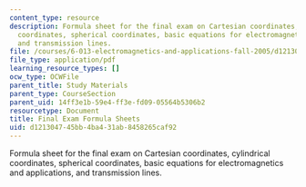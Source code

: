 ```yaml
---
content_type: resource
description: Formula sheet for the final exam on Cartesian coordinates, cylindrical
  coordinates, spherical coordinates, basic equations for electromagnetics and applications,
  and transmission lines.
file: /courses/6-013-electromagnetics-and-applications-fall-2005/d121304745bb4ba431ab8458265caf92_final_formulas.pdf
file_type: application/pdf
learning_resource_types: []
ocw_type: OCWFile
parent_title: Study Materials
parent_type: CourseSection
parent_uid: 14ff3e1b-59e4-ff3e-fd09-05564b5306b2
resourcetype: Document
title: Final Exam Formula Sheets
uid: d1213047-45bb-4ba4-31ab-8458265caf92
---
```

Formula sheet for the final exam on Cartesian coordinates, cylindrical coordinates, spherical coordinates, basic equations for electromagnetics and applications, and transmission lines.